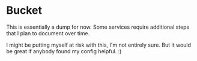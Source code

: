 # Bucket

This is essentially a dump for now. Some services require additional steps that I plan to document over time.

I might be putting myself at risk with this, I'm not entirely sure. But it would be great if anybody found my config helpful. :)
